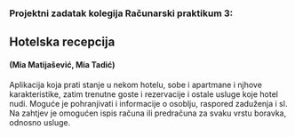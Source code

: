 <h3>Projektni zadatak kolegija Računarski praktikum 3:</h3>
<h2>Hotelska recepcija <h4>(Mia Matijašević, Mia Tadić)</h4> </h2>

Aplikacija koja prati stanje u nekom hotelu, 
sobe i apartmane i njhove karakteristike, zatim trenutne goste i rezervacije i ostale usluge koje hotel nudi. 
Moguće je pohranjivati i informacije o osoblju, raspored zaduženja i sl. 
Na zahtjev je omogućen ispis računa ili predračuna za svaku vrstu boravka, odnosno usluge.
